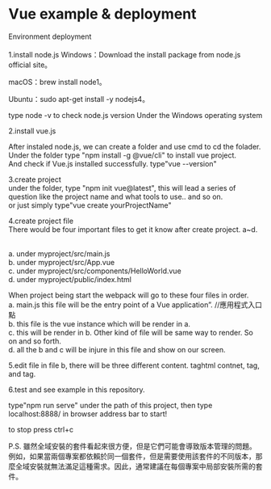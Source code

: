 # Vue example & deployment
Environment deployment<br><br>
1.install node.js Windows：Download the install package from node.js official site。

macOS：brew install node1。

Ubuntu：sudo apt-get install -y nodejs4。

type node -v to check node.js version Under the Windows operating system

2.install vue.js

After instaled node.js, we can create a folder and use cmd to cd the folader. <br>
Under the folder type "npm install -g @vue/cli" to install vue project. <br>
And check if Vue.js installed successfully. type"vue --version"<br>

3.create project <br>
under the folder, type "npm init vue@latest", this will lead a series of question like the project name and what tools to use.. and so on. <br>
or just simply type"vue create yourProjectName" <br>

4.create project file <br>
There would be four important files to get it know after create project. a~d.<br><br>

a. under myproject/src/main.js<br>
b. under myproject/src/App.vue<br>
c. under myproject/src/components/HelloWorld.vue<br>
d. under myproject/public/index.html<br>

When project being start the webpack will go to these four files in order.<br>
a. main.js this file will be the entry point of a Vue application”. //應用程式入口點<br>
b. this file is the vue instance which will be render in a.<br>
c. this will be render in b. Other kind of file will be same way to render. So on and so forth.<br>
d. all the b and c will be injure in this file and show on our screen.<br>

5.edit file in file b, there will be three different content. taghtml contnet, tag<script>js content</script>, and tag<style>css content</style>.

6.test and see example in this repository.

type"npm run serve" under the path of this project, then type localhost:8888/ in browser address bar to start!

to stop press ctrl+c

P.S. 雖然全域安裝的套件看起來很方便，但是它們可能會導致版本管理的問題。例如，如果當兩個專案都依賴於同一個套件，但是需要使用該套件的不同版本，那麼全域安裝就無法滿足這種需求。因此，通常建議在每個專案中局部安裝所需的套件。
